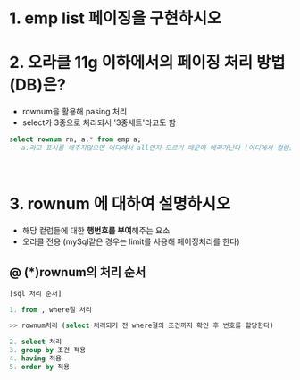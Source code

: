 # 1. emp list 페이징을 구현하시오


# 2. 오라클 11g 이하에서의 페이징 처리 방법(DB)은?
- rownum을 활용해 pasing 처리 
- select가 3중으로 처리되서 '3중세트'라고도 함
```sql
select rownum rn, a.* from emp a; 
-- a.라고 표시를 해주지않으면 어디에서 all인지 모르기 때문에 에러가난다 (어디에서 컬럼을 가져올지 꼭 명시해줘야함)
```
<br>

# 3. rownum 에 대하여 설명하시오
- 해당 컬럼들에 대한 **행번호를 부여**해주는 요소 
- 오라클 전용 (mySql같은 경우는 limit를 사용해 페이징처리를 한다)

## @ (*)rownum의 처리 순서
```sql
[sql 처리 순서]

1. from , where절 처리 

>> rownum처리 (select 처리되기 전 where절의 조건까지 확인 후 번호를 할당한다) 

2. select 처리 
3. group by 조건 적용
4. having 적용
5. order by 적용
```

